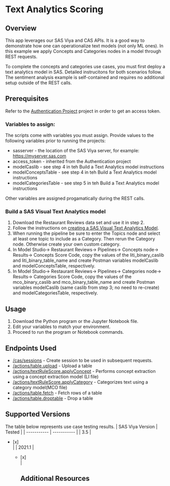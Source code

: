 # Text Analytics Scoring

## Overview

This app leverages our SAS Viya and CAS APIs. It is a good way to demonstrate how one can operationalize text models (not only ML ones). In this example we apply Concepts and Categories nodes in a model through REST requests.

To complete the concepts and categories use cases, you must first deploy a text analytics model in SAS. Detailed instrucitons for both scenarios follow. The sentiment analysis example is self-contained and requires no additional setup outside of the REST calls. 

## Prerequisites
Refer to the [Authentication Project](../authentication) project in order to get an access token.

### Variables to assign:

The scripts come with variables you must assign. Provide values to the following variables prior to running the projects:

- sasserver - the location of the SAS Viya server, for example: https://myserver.sas.com
- access_token - inherited from the Authentication project
- modelCaslib - see step 4 in teh Build a Text Analytics model instructions
- modelConceptsTable - see step 4 in teh Build a Text Analytics model instructions
- modelCategoriesTable - see step 5 in teh Build a Text Analytics model instructions

Other variables are assigned progamatically during the REST calls.

### Build a SAS Visual Text Analytics model

1. Download the Restaurant Reviews data set and use it in step 2.
2. Follow the instructions on [creating a SAS Visual Text Analytics Model](https://go.documentation.sas.com/doc/en/ctxtcdc/v_006/ctxtug/p0yl2w8o7hucd5n1vpwfwvbgj1bw.htm).
3. When running the pipeline be sure to enter the Topics node and select at least one topic to include as a Category. Then rerun the Category node. Otherwise create your own custom category.
4. In Model Studio-> Restaurant Reviews-> Pipelines-> Concepts node-> Results-> Concepts Score Code, copy the values of the liti_binary_caslib and liti_binary_table_name and create Postman variables modelCaslib and modelConceptsTable, respectively.
5. In Model Studio-> Restaurant Reviews-> Pipelines-> Categories node-> Results-> Categories Score Code, copy the values of the mco_binary_caslib and mco_binary_table_name and create Postman variables modelCaslib (same caslib from step 3; no need to re-create) and modelCategoriesTable, respectively.

## Usage

1. Download the Python program or the Jupyter Notebook file.
2. Edit your variables to match your environment.
3. Proceed to run the program or Notebook commands.

## Endpoints Used

- [/cas/sessions](https://developer.sas.com/apis/cas/rest/current/apidoc.html#Sessions) - Create session to be used in subsequent requests.
- [/actions/table.upload](https://documentation.sas.com/?cdcId=pgmsascdc&cdcVersion=default&docsetId=caspg&docsetTarget=cas-table-upload.htm) - Upload a table
- [/actions/textRuleScore.applyConcept](https://documentation.sas.com/?cdcId=pgmsascdc&cdcVersion=default&docsetId=casvtapg&docsetTarget=cas-textrulescore-applyconcept.htm) - Performs concept extraction using a concept extraction model (LI file)
- [/actions/textRuleScore.applyCategory](https://documentation.sas.com/?cdcId=pgmsascdc&cdcVersion=default&docsetId=casvtapg&docsetTarget=cas-textrulescore-applycategory.htm) - Categorizes text using a category model(MCO file)
- [/actions/table.fetch](https://documentation.sas.com/?cdcId=pgmsascdc&cdcVersion=default&docsetId=caspg&docsetTarget=cas-table-fetch.htm) - Fetch rows of a table
- [/actions/table.droptable](https://documentation.sas.com/?cdcId=pgmsascdc&cdcVersion=default&docsetId=caspg&docsetTarget=cas-table-droptable.htm) - Drop a table

## Supported Versions

The table below represents use case testing results. 
| SAS Viya Version | Tested |
| ----------- | ----------- |
| 3.5 | <ul><li>[x] </li> |
| 2021.1 | <ul><li>[x] </li> |

## Additional Resources